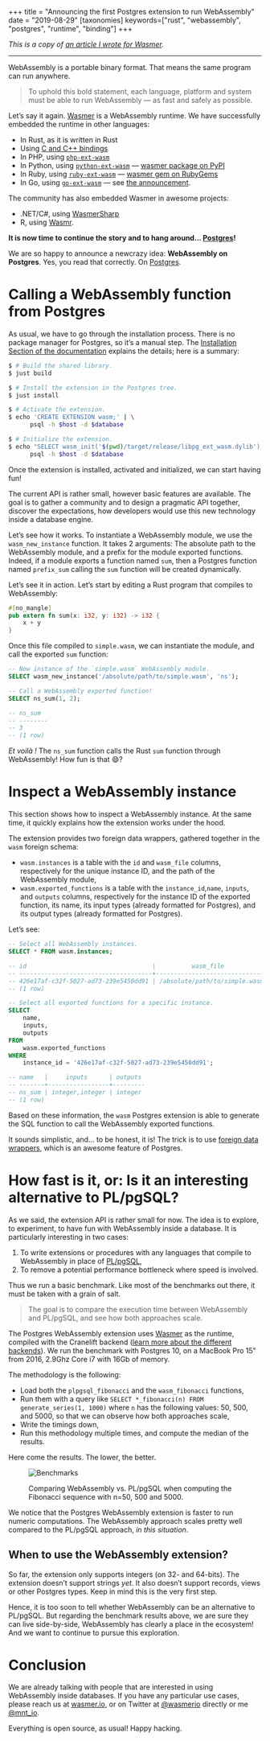 +++
title = "Announcing the first Postgres extension to run WebAssembly"
date = "2019-08-29"
[taxonomies]
keywords=["rust", "webassembly", "postgres", "runtime", "binding"]
+++

*This is a copy of [an article I wrote for
Wasmer](https://medium.com/wasmer/announcing-the-first-postgres-extension-to-run-webassembly-561af2cfcb1).*

------------------------------------------------------------------------

WebAssembly is a portable binary format. That means the same program can
run anywhere.

> To uphold this bold statement, each language, platform and system must
> be able to run WebAssembly — as fast and safely as possible.

Let’s say it again. [Wasmer](https://github.com/wasmerio/wasmer) is a
WebAssembly runtime. We have successfully embedded the runtime in other
languages:

- In Rust, as it is written in Rust
- Using [C and C++
  bindings](https://github.com/wasmerio/wasmer/tree/master/lib/runtime-c-api)
- In PHP, using
  [`php-ext-wasm`](https://github.com/wasmerio/php-ext-wasm)
- In Python, using
  [`python-ext-wasm`](https://github.com/wasmerio/python-ext-wasm) —
  [wasmer package on PyPI](https://pypi.org/project/wasmer/)
- In Ruby, using
  [`ruby-ext-wasm`](https://github.com/wasmerio/ruby-ext-wasm) — [wasmer
  gem on RubyGems](https://rubygems.org/gems/wasmer)
- In Go, using [`go-ext-wasm`](https://github.com/wasmerio/go-ext-wasm)
  — see [the
  announcement](https://medium.com/wasmer/announcing-the-fastest-webassembly-runtime-for-go-wasmer-19832d77c050).

The community has also embedded Wasmer in awesome projects:

- .NET/C#, using
  [WasmerSharp](https://github.com/migueldeicaza/WasmerSharp)
- R, using [Wasmr](https://github.com/dirkschumacher/wasmr).

**It is now time to continue the story and to hang around…
[Postgres](https://www.postgresql.org/)!**

We are so happy to announce a newcrazy idea: **WebAssembly on
Postgres**. Yes, you read that correctly. On
[Postgres](https://github.com/wasmerio/postgres-ext-wasm).

# Calling a WebAssembly function from Postgres

As usual, we have to go through the installation process. There is no
package manager for Postgres, so it’s a manual step. The [Installation
Section of the
documentation](https://github.com/wasmerio/postgres-ext-wasm#installation)
explains the details; here is a summary:

```sh
$ # Build the shared library.
$ just build

$ # Install the extension in the Postgres tree.
$ just install

$ # Activate the extension.
$ echo 'CREATE EXTENSION wasm;' | \
      psql -h $host -d $database

$ # Initialize the extension.
$ echo "SELECT wasm_init('$(pwd)/target/release/libpg_ext_wasm.dylib');" | \
      psql -h $host -d $database
```

Once the extension is installed, activated and initialized, we can start
having fun!

The current API is rather small, however basic features are available.
The goal is to gather a community and to design a pragmatic API
together, discover the expectations, how developers would use this new
technology inside a database engine.

Let’s see how it works. To instantiate a WebAssembly module, we use the
`wasm_new_instance` function. It takes 2 arguments: The absolute path to
the WebAssembly module, and a prefix for the module exported functions.
Indeed, if a module exports a function named `sum`, then a Postgres
function named `prefix_sum` calling the `sum` function will be created
dynamically.

Let’s see it in action. Let’s start by editing a Rust program that
compiles to WebAssembly:

```rust
#[no_mangle]
pub extern fn sum(x: i32, y: i32) -> i32 {
    x + y
}
```

Once this file compiled to `simple.wasm`, we can instantiate the module,
and call the exported `sum` function:

```sql
-- New instance of the `simple.wasm` WebAssembly module.
SELECT wasm_new_instance('/absolute/path/to/simple.wasm', 'ns');

-- Call a WebAssembly exported function!
SELECT ns_sum(1, 2);

-- ns_sum
-- --------
-- 3
-- (1 row)
```

*Et voilà !* The `ns_sum` function calls the Rust `sum` function through
WebAssembly! How fun is that 😄?

# Inspect a WebAssembly instance

This section shows how to inspect a WebAssembly instance. At the same
time, it quickly explains how the extension works under the hood.

The extension provides two foreign data wrappers, gathered together in
the `wasm` foreign schema:

- `wasm.instances` is a table with the `id` and `wasm_file` columns,
  respectively for the unique instance ID, and the path of the
  WebAssembly module,
- `wasm.exported_functions` is a table with the `instance_id`,`name`,
  `inputs`, and `outputs` columns, respectively for the instance ID of
  the exported function, its name, its input types (already formatted
  for Postgres), and its output types (already formatted for Postgres).

Let’s see:

```sql
-- Select all WebAssembly instances.
SELECT * FROM wasm.instances;

-- id                                   |          wasm_file
-- -------------------------------------+-------------------------------
-- 426e17af-c32f-5027-ad73-239e5450dd91 | /absolute/path/to/simple.wasm
-- (1 row)

-- Select all exported functions for a specific instance.
SELECT
    name,
    inputs,
    outputs
FROM
    wasm.exported_functions
WHERE
    instance_id = '426e17af-c32f-5027-ad73-239e5450dd91';

-- name   |     inputs      | outputs
-- -------+-----------------+---------
-- ns_sum | integer,integer | integer
-- (1 row)
```

Based on these information, the `wasm` Postgres extension is able to
generate the SQL function to call the WebAssembly exported functions.

It sounds simplistic, and… to be honest, it is! The trick is to use
[foreign data
wrappers](https://www.postgresql.org/docs/current/fdwhandler.html),
which is an awesome feature of Postgres.

# How fast is it, or: Is it an interesting alternative to PL/pgSQL?

As we said, the extension API is rather small for now. The idea is to
explore, to experiment, to have fun with WebAssembly inside a database.
It is particularly interesting in two cases:

1.  To write extensions or procedures with any languages that compile to
    WebAssembly in place of
    [PL/pgSQL](https://www.postgresql.org/docs/10/plpgsql.html),
2.  To remove a potential performance bottleneck where speed is
    involved.

Thus we run a basic benchmark. Like most of the benchmarks out there, it
must be taken with a grain of salt.

> The goal is to compare the execution time between WebAssembly and
> PL/pgSQL, and see how both approaches scale.

The Postgres WebAssembly extension uses
[Wasmer](https://www.postgresql.org/docs/current/fdwhandler.html) as the
runtime, compiled with the Cranelift backend ([learn more about the
different
backends](https://medium.com/wasmer/a-webassembly-compiler-tale-9ef37aa3b537)).
We run the benchmark with Postgres 10, on a MacBook Pro 15" from 2016,
2.9Ghz Core i7 with 16Gb of memory.

The methodology is the following:

- Load both the `plpgsql_fibonacci` and the `wasm_fibonacci` functions,
- Run them with a query like
  `SELECT *_fibonacci(n) FROM generate_series(1, 1000)` where `n` has
  the following values: 50, 500, and 5000, so that we can observe how
  both approaches scale,
- Write the timings down,
- Run this methodology multiple times, and compute the median of the
  results.

Here come the results. The lower, the better.

<figure>

  ![Benchmarks](./benchmarks.png)

  <figcaption>

  Comparing WebAssembly vs. PL/pgSQL when computing the Fibonacci sequence
  with n=50, 500 and 5000.

  </figcaption>

</figure>

We notice that the Postgres WebAssembly extension is faster to run
numeric computations. The WebAssembly approach scales pretty well
compared to the PL/pgSQL approach, *in this situation*.

## When to use the WebAssembly extension?

So far, the extension only supports integers (on 32- and 64-bits). The
extension doesn’t support strings *yet*. It also doesn’t support
records, views or other Postgres types. Keep in mind this is the very
first step.

Hence, it is too soon to tell whether WebAssembly can be an alternative
to PL/pgSQL. But regarding the benchmark results above, we are sure they
can live side-by-side, WebAssembly has clearly a place in the ecosystem!
And we want to continue to pursue this exploration.

# Conclusion

We are already talking with people that are interested in using
WebAssembly inside databases. If you have any particular use cases,
please reach us at [wasmer.io](https://wasmer.io/), or on Twitter at
[@wasmerio](https://twitter.com/wasmerio) directly or me
[@mnt_io](https://twitter.com/mnt_io).

Everything is open source, as usual! Happy hacking.

